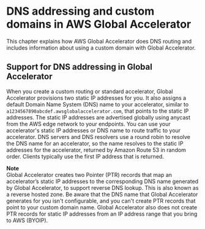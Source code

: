 # DNS addressing and custom domains in AWS Global Accelerator<a name="dns-addressing-custom-domains"></a>

This chapter explains how AWS Global Accelerator does DNS routing and includes information about using a custom domain with Global Accelerator\.

## Support for DNS addressing in Global Accelerator<a name="dns-addressing-custom-domains.dns-addressing"></a>

When you create a custom routing or standard accelerator, Global Accelerator provisions two static IP addresses for you\. It also assigns a default Domain Name System \(DNS\) name to your accelerator, similar to `a1234567890abcdef.awsglobalaccelerator.com`, that points to the static IP addresses\. The static IP addresses are advertised globally using anycast from the AWS edge network to your endpoints\. You can use your accelerator's static IP addresses or DNS name to route traffic to your accelerator\. DNS servers and DNS resolvers use a round robin to resolve the DNS name for an accelerator, so the name resolves to the static IP addresses for the accelerator, returned by Amazon Route 53 in random order\. Clients typically use the first IP address that is returned\.

**Note**  
Global Accelerator creates two Pointer \(PTR\) records that map an accelerator’s static IP addresses to the corresponding DNS name generated by Global Accelerator, to support reverse DNS lookup\. This is also known as a reverse hosted zone\. Be aware that the DNS name that Global Accelerator generates for you isn't configurable, and you can't create PTR records that point to your custom domain name\. Global Accelerator also does not create PTR records for static IP addresses from an IP address range that you bring to AWS \(BYOIP\)\.